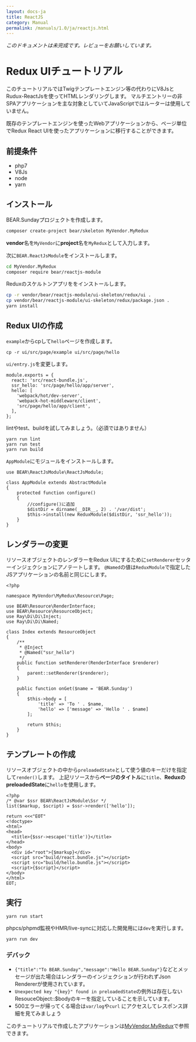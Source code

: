 ```yaml
---
layout: docs-ja
title: ReactJS
category: Manual
permalink: /manuals/1.0/ja/reactjs.html
---
```


*このドキュメントは未完成です。レビューをお願いしています。*

# Redux UIチュートリアル

このチュートリアルではTwigテンプレートエンジン等の代わりにV8JsとRudux-ReactJsを使ってHTMLレンダリングします。
マルチエントリーの非SPAアプリケーションを主な対象としていてJavaScriptではルーターは使用していません。

既存のテンプレートエンジンを使ったWebアプリケーションから、ページ単位でRedux React UIを使ったアプリケーションに移行することができます。

## 前提条件

 * php7
 * V8Js
 * node
 * yarn

## インストール

BEAR.Sundayプロジェクトを作成します。

```bash
composer create-project bear/skeleton MyVendor.MyRedux
```
**vendor**名を`MyVendor`に**project**名を`MyRedux`として入力します。

次に`BEAR.ReactJsModule`をインストールします。

```bash
cd MyVendor.MyRedux
composer require bear/reactjs-module
```

Reduxのスケルトンアプリををインストールします。

```bash
cp -r vendor/bear/reactjs-module/ui-skeleton/redux/ui .
cp vendor/bear/reactjs-module/ui-skeleton/redux/package.json .
yarn install
```

## Redux UIの作成

`example`からcpして`hello`ページを作成します。

```
cp -r ui/src/page/example ui/src/page/hello
```

`ui/entry.js`を変更します。

```javascript?start_inline
module.exports = {
  react: 'src/react-bundle.js',
  ssr_hello: 'src/page/hello/app/server',
  hello: [
    'webpack/hot/dev-server',
    'webpack-hot-middleware/client',
    'src/page/hello/app/client',
  ],
};
```

lintやtest、buildを試してみましょう。（必須ではありません）

```
yarn run lint
yarn run test
yarn run build
```

`AppModule`にモジュールをインストールします。

```php?start_inline
use BEAR\ReactJsModule\ReactJsModule;

class AppModule extends AbstractModule
{
    protected function configure()
    {
        //configure()に追加
        $distDir = dirname(__DIR__, 2) . '/var/dist';
        $this->install(new ReduxModule($distDir, 'ssr_hello'));
    }
}
```

## レンダラーの変更

リソースオブジェクトのレンダラーをRedux UIにするために`setRenderer`セッターインジェクションにアノテートします。
`@Named`の値は`ReduxModule`で指定したJSアプリケーションの名前と同じにします。


```php?start_inline
<?php

namespace MyVendor\MyRedux\Resource\Page;

use BEAR\Resource\RenderInterface;
use BEAR\Resource\ResourceObject;
use Ray\Di\Di\Inject;
use Ray\Di\Di\Named;

class Index extends ResourceObject
{
    /**
     * @Inject
     * @Named("ssr_hello")
     */
    public function setRenderer(RenderInterface $renderer)
    {
        parent::setRenderer($renderer);
    }

    public function onGet($name = 'BEAR.Sunday')
    {
        $this->body = [
            'title' => 'To ' . $name,
            'hello' => ['message' => 'Hello ' . $name]
        ];

        return $this;
    }
}
```

## テンプレートの作成

リソースオブジェクトの中から`preloadedState`として使う値のキーだけを指定して`render()`します。
上記リソースから**ページのタイトル**に`title`、**ReduxのpreloadedState**に`hello`を使用します。

```php?start_inline
<?php
/* @var $ssr BEAR\ReactJsModule\Ssr */
list($markup, $script) = $ssr->render(['hello']);

return <<<"EOT"
<!doctype>
<html>
<head>
  <title>{$ssr->escape('title')}</title>
</head>
<body>
  <div id="root">{$markup}</div>
  <script src="build/react.bundle.js"></script>
  <script src="build/hello.bundle.js"></script>
  <script>{$script}</script>
</body>
</html>
EOT;
```

## 実行

```
yarn run start
```

phpcs/phpmd監視やHMR/live-syncに対応した開発用には`dev`を実行します。

```
yarn run dev
```

### デバック
 * `{"title":"To BEAR.Sunday","message":"Hello BEAR.Sunday"}`などとメッセージが出た場合はレンダラーのインジェクションが行われずJson Rendererが使用されています。
 * `Unexpected key "{key}" found in preloadedState`の例外は存在しないResouceObject::$bodyのキーを指定していることを示しています。
 * 500エラーが帰ってくる場合は`var/log`や`curl` にアクセスしてレスポンス詳細を見てみましょう

 このチュートリアルで作成したアプリケーションは[MyVendor.MyRedux](https://github.com/bearsunday/MyVendor.MyRedux)で参照できます。
